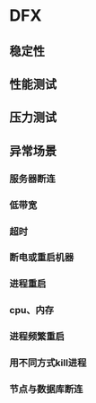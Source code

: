 # DFX

## 稳定性

## 性能测试

## 压力测试

## 异常场景

### 服务器断连


### 低带宽


### 超时


### 断电或重启机器


### 进程重启


### cpu、内存


### 进程频繁重启


### 用不同方式kill进程


### 节点与数据库断连
